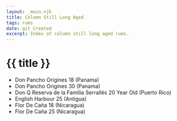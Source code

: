 ```yaml
---
layout: _main.njk
title: Column Still Long Aged
tags: rums
date: git Created
excerpt: Index of column still long aged rums.
---
```

<!-- markdownlint-disable MD025 -->
# {{ title }}
<!-- markdownlint-enable MD025 -->

<div class="index col-2">

* Don Pancho Origines 18 (Panama)
* Don Pancho Origines 30 (Panama)
* Don Q Reserva de la Familia Serrallés 20 Year Old (Puerto Rico)
* English Harbour 25 (Antigua)
* Flor De Caña 18 (Nicaragua)
* Flor De Caña 25 (Nicaragua)

</div>
